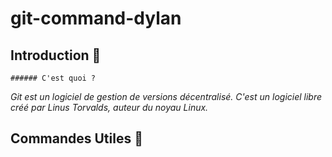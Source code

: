 # git-command-dylan

## Introduction :rocket:

	###### C'est quoi ?
*Git est un logiciel de gestion de versions décentralisé. 
C'est un logiciel libre créé par Linus Torvalds, auteur du noyau Linux.*

## Commandes Utiles :metal:



